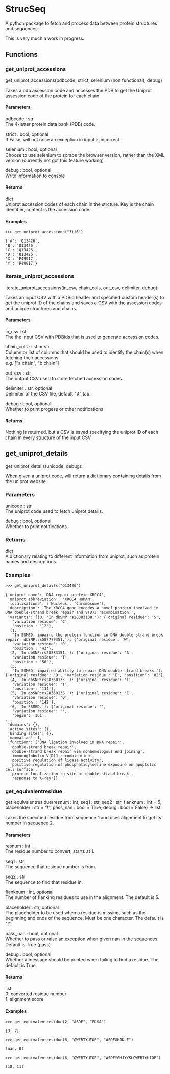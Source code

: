 # StrucSeq
A python package to fetch and process data between protein structures and sequences.

This is very much a work in progress.

## Functions

### get_uniprot_accessions

get_uniprot_accessions(pdbcode, strict, selenium (non functional), debug)

Takes a pdb assession code and accesses the PDB to get the Uniprot assession code of the protein for each chain

#### Parameters

pdbcode : str  
The 4-letter protein data bank (PDB) code.

strict : bool, optional  
If False, will not raise an exception in input is incorrect.

selenium : bool, optional  
Choose to use selenium to scrabe the browser version, rather than the XML version (currently not got this feature working)

debug : bool, optional  
Write information to console

#### Returns

dict  
Uniprot accession codes of each chain in the strcture. Key is the chain identifier,
content is the accession code.

#### Examples 

    >>> get_uniprot_accessions("3ii6")
    
    {'A': 'Q13426',
    'B': 'Q13426',
    'C': 'Q13426',
    'D': 'Q13426',
    'X': 'P49917',
    'Y': 'P49917'}

### iterate_uniprot_accessions

iterate_uniprot_accessions(in_csv, chain_cols, out_csv, delimiter, debug):

Takes an input CSV with a PDBid header and specified custom header(s) to get the
uniprot ID of the chains and saves a CSV with the assession codes and unique structures
and chains.

#### Parameters

in_csv : str  
The the input CSV with PDBids that is used to generate accession codes.

chain_cols : list or str  
Column or list of columns that should be used to identify the chain(s) when
fetching their accessions.  
e.g. ["a chain", "b chain"]

out_csv : str  
The output CSV used to store fetched accession codes.

delimiter : str, optional  
Delimiter of the CSV file, default "\t" tab.

debug : bool, optional  
Whether to print progess or other notifications

#### Returns

Nothing is returned, but a CSV is saved specifying the uniprot ID of each chain in every structure of the input CSV.


## get_uniprot_details

get_uniprot_details(unicode, debug):
    
When given a uniprot code, will return a dictionary containing details from 
the uniprot website.

### Parameters

unicode : str  
The uniprot code used to fetch uniprot details.

debug : bool, optional  
Whether to print notifications.


### Returns

dict  
A dictionary relating to different information from uniprot, such as protein names
and descriptions.

### Examples

    >>> get_uniprot_details("Q13426")

    {'uniprot name': 'DNA repair protein XRCC4',
     'uniprot abbreviation': 'XRCC4_HUMAN',
     'localisations': ['Nucleus', 'Chromosome'],
     'description': 'The XRCC4 gene encodes a novel protein involved in DNA double-strand break repair and V(D)J recombination.',
     'variants': {(0, 'In dbSNP:rs28383138.'): {'original residue': 'S',
       'variation residue': 'C',
       'position': '12'},
      (1,
       'In SSMED; impairs the protein function in DNA double-strand break repair; dbSNP:rs587779351.'): {'original residue': 'W',
       'variation residue': 'R',
       'position': '43'},
      (2, 'In dbSNP:rs28383151.'): {'original residue': 'A',
       'variation residue': 'T',
       'position': '56'},
      (3,
       'In SSMED; impaired ability to repair DNA double-strand breaks.'): {'original residue': 'D', 'variation residue': 'E', 'position': '82'},
      (4, 'In dbSNP:rs28360135.'): {'original residue': 'I',
       'variation residue': 'T',
       'position': '134'},
      (5, 'In dbSNP:rs28360136.'): {'original residue': 'E',
       'variation residue': 'Q',
       'position': '142'},
      (6, 'In SSMED.'): {'original residue': '',
       'variation residue': '',
       'begin': '161',
    ...
     'domains': {},
     'active sites': {},
     'binding sites': {},
     'mammalian': 1,
     'function': ['DNA ligation involved in DNA repair',
      'double-strand break repair',
      'double-strand break repair via nonhomologous end joining',
      'immunoglobulin V(D)J recombination',
      'positive regulation of ligase activity',
      'positive regulation of phosphatidylserine exposure on apoptotic cell surface',
      'protein localization to site of double-strand break',
      'response to X-ray']}
    
### get_equivalentresidue

get_equivalentresidue(resnum : int, seq1 : str, seq2 : str, flanknum : int = 5, placeholder : str = "!", pass_nan : bool = True, debug : bool = False) -> list:


Takes the specified residue from sequence 1 and uses alignment to get its number 
in sequence 2.

#### Parameters

resnum : int  
    The residue number to convert, starts at 1.

seq1 : str  
    The sequence that residue number is from.

seq2 : str  
    The sequence to find that residue in.

flanknum : int, optional  
    The number of flanking residues to use in the alignment. The default is 5.

placeholder : str, optional  
    The placeholder to be used when a residue is missing, such as the beginning 
    and ends of the sequence. Must be one character. The default is "!".

pass_nan : bool, optional  
    Whether to pass or raise an exception when given nan in the sequences. Default is True (pass)

debug : bool, optional  
    Whether a message should be printed when failing to find a residue. The default is True.

#### Returns

list   
    0: converted residue number  
    1: alignment score  

#### Examples

    >>> get_equivalentresidue(2, "ASDF", "FDSA")

    [3, 7]

    >>> get_equivalentresidue(6, "QWERTYUIOP", "ASDFGHJKLF")

    [nan, 0]

    >>> get_equivalentresidue(6, "QWERTYUIOP", "ASDFYGHJYYKLQWERTYUIOP")

    [18, 11]